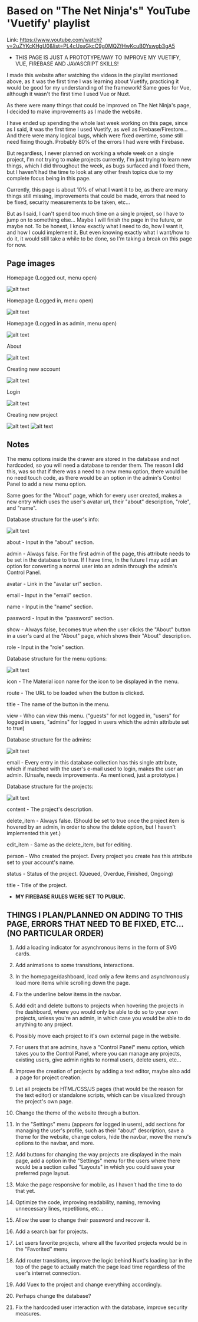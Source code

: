 # Based on "The Net Ninja's" YouTube 'Vuetify' playlist

Link: https://www.youtube.com/watch?v=2uZYKcKHgU0&list=PL4cUxeGkcC9g0MQZfHwKcuB0Yswgb3gA5

* THIS PAGE IS JUST A PROTOTYPE/WAY TO IMPROVE MY VUETIFY, VUE, FIREBASE AND JAVASCRIPT SKILLS!

I made this website after watching the videos in the playlist mentioned above, as it was the first time I was learning about Vuetify, practicing it would be good for my understanding of the framework! Same goes for Vue, although it wasn't the first time I used Vue or Nuxt.

As there were many things that could be improved on The Net Ninja's page, I decided to make improvements as I made the website.

I have ended up spending the whole last week working on this page, since as I said, it was the first time I used Vuetify, as well as Firebase/Firestore... And there were many logical bugs, which were fixed overtime, some still need fixing though. Probably 80% of the errors I had were with Firebase.

But regardless, I never planned on working a whole week on a single project, I'm not trying to make projects currently, I'm just trying to learn new things, which I did throughout the week, as bugs surfaced and I fixed them, but I haven't had the time to look at any other fresh topics due to my complete focus being in this page.

Currently, this page is about 10% of what I want it to be, as there are many things still missing, improvements that could be made, errors that need to be fixed, security measurements to be taken, etc...

But as I said, I can't spend too much time on a single project, so I have to jump on to something else... Maybe I will finish the page in the future, or maybe not. To be honest, I know exactly what I need to do, how I want it, and how I could implement it. But even knowing exactly what I want/how to do it, it would still take a while to be done, so I'm taking a break on this page for now.

## Page images

Homepage (Logged out, menu open)

![alt text](https://i.imgur.com/DAJRLcT.png)

Homepage (Logged in, menu open)

![alt text](https://i.imgur.com/5m0LAvD.png)

Homepage (Logged in as admin, menu open)

![alt text](https://i.imgur.com/nCjWcsF.png)

About

![alt text](https://i.imgur.com/xsfZvTr.png)

Creating new account

![alt text](https://i.imgur.com/dR5ieRe.png)

Login

![alt text](https://i.imgur.com/z8kzwzJ.png)

Creating new project

![alt text](https://i.imgur.com/WvkanBP.png)
![alt text](https://i.imgur.com/3FQFPBL.png)

## Notes

The menu options inside the drawer are stored in the database and not hardcoded, so you will need a database to render them. The reason I did this, was so that if there was a need to a new menu option, there would be no need touch code, as there would be an option in the admin's Control Panel to add a new menu option.

Same goes for the "About" page, which for every user created, makes a new entry which uses the user's avatar url, their "about" description, "role", and "name".

Database structure for the user's info:

![alt text](https://i.imgur.com/SuXjgJD.png)

about - Input in the "about" section.

admin - Always false. For the first admin of the page, this attribute needs to be set in the database to true. If I have time, In the future I may add an option for converting a normal user into an admin through the admin's Control Panel.

avatar - Link in the "avatar url" section.

email - Input in the "email" section.

name - Input in the "name" section.

password - Input in the "password" section.

show - Always false, becomes true when the user clicks the "About" button in a user's card at the "About" page, which shows their "About" description.

role - Input in the "role" section.

Database structure for the menu options:

![alt text](https://i.imgur.com/OpMGbcw.png)

icon - The Material icon name for the icon to be displayed in the menu.

route - The URL to be loaded when the button is clicked.

title - The name of the button in the menu.

view - Who can view this menu. ("guests" for not logged in, "users" for logged in users, "admins" for logged in users which the admin attribute set to true)

Database structure for the admins:

![alt text](https://i.imgur.com/xM11Iv6.png)

email - Every entry in this database collection has this single attribute, which if matched with the user's e-mail used to login, makes the user an admin. (Unsafe, needs improvements. As mentioned, just a prototype.)

Database structure for the projects:

![alt text](https://i.imgur.com/3zRmyb8.png)

content - The project's description.

delete_item - Always false. (Should be set to true once the project item is hovered by an admin, in order to show the delete option, but I haven't implemented this yet.)

edit_item - Same as the delete_item, but for editing.

person - Who created the project. Every project you create has this attribute set to your account's name.

status - Status of the project. (Queued, Overdue, Finished, Ongoing)

title - Title of the project.

* **MY FIREBASE RULES WERE SET TO PUBLIC.**

## THINGS I PLAN/PLANNED ON ADDING TO THIS PAGE, ERRORS THAT NEED TO BE FIXED, ETC... (NO PARTICULAR ORDER)

1. Add a loading indicator for asynchronous items in the form of SVG cards.

2. Add animations to some transitions, interactions.

3. In the homepage/dashboard, load only a few items and asynchronously load more items while scrolling down the page.

4. Fix the underline below items in the navbar.

5. Add edit and delete buttons to projects when hovering the projects in the dashboard, where you would only be able to do so to your own projects, unless you're an admin, in which case you would be able to do anything to any project.

6. Possibly move each project to it's own external page in the website.

7. For users that are admins, have a "Control Panel" menu option, which takes you to the Control Panel, where you can manage any projects, existing users, give admin rights to normal users, delete users, etc...

8. Improve the creation of projects by adding a text editor, maybe also add a page for project creation.

9. Let all projects be HTML/CSS/JS pages (that would be the reason for the text editor) or standalone scripts, which can be visualized through the project's own page.

10. Change the theme of the website through a button.

11. In the "Settings" menu (appears for logged in users), add sections for managing the user's profile, such as their "about" description, save a theme for the website, change colors, hide the navbar, move the menu's options to the navbar, and more.

12. Add buttons for changing the way projects are displayed in the main page, add a option in the "Settings" menu for the users where there would be a section called "Layouts" in which you could save your preferred page layout.

13. Make the page responsive for mobile, as I haven't had the time to do that yet.

14. Optimize the code, improving readability, naming, removing unnecessary lines, repetitions, etc...

15. Allow the user to change their password and recover it.

16. Add a search bar for projects.

17. Let users favorite projects, where all the favorited projects would be in the "Favorited" menu

18. Add router transitions, improve the logic behind Nuxt's loading bar in the top of the page to actually match the page load time regardless of the user's internet connection.

19. Add Vuex to the project and change everything accordingly.

20. Perhaps change the database?

21. Fix the hardcoded user interaction with the database, improve security measures.
